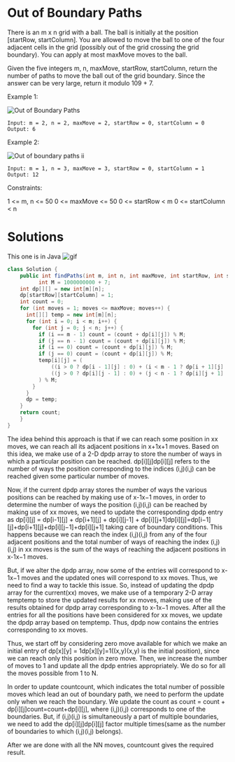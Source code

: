 # Out of Boundary Paths

There is an m x n grid with a ball. The ball is initially at the position [startRow, startColumn]. You are allowed to move the ball to one of the four adjacent cells in the grid (possibly out of the grid crossing the grid boundary). You can apply at most maxMove moves to the ball.

Given the five integers m, n, maxMove, startRow, startColumn, return the number of paths to move the ball out of the grid boundary. Since the answer can be very large, return it modulo 109 + 7.

 

Example 1:

![Out of Boundary Paths](https://assets.leetcode.com/uploads/2021/04/28/out_of_boundary_paths_1.png)

    Input: m = 2, n = 2, maxMove = 2, startRow = 0, startColumn = 0
    Output: 6

Example 2:

![Out of boundary paths ii](https://assets.leetcode.com/uploads/2021/04/28/out_of_boundary_paths_2.png)

    Input: m = 1, n = 3, maxMove = 3, startRow = 0, startColumn = 1
    Output: 12
 

Constraints:

1 <= m, n <= 50
0 <= maxMove <= 50
0 <= startRow < m
0 <= startColumn < n


# Solutions
This one is in Java
![gif](https://leetcode.com/6d11a8d8-525e-4862-bf45-4fec9267b29a)

```java
class Solution {
    public int findPaths(int m, int n, int maxMove, int startRow, int startColumn) {
          int M = 1000000000 + 7;
    int dp[][] = new int[m][n];
    dp[startRow][startColumn] = 1;
    int count = 0;
    for (int moves = 1; moves <= maxMove; moves++) {
      int[][] temp = new int[m][n];
      for (int i = 0; i < m; i++) {
        for (int j = 0; j < n; j++) {
          if (i == m - 1) count = (count + dp[i][j]) % M;
          if (j == n - 1) count = (count + dp[i][j]) % M;
          if (i == 0) count = (count + dp[i][j]) % M;
          if (j == 0) count = (count + dp[i][j]) % M;
          temp[i][j] = (
              ((i > 0 ? dp[i - 1][j] : 0) + (i < m - 1 ? dp[i + 1][j] : 0)) % M +
              ((j > 0 ? dp[i][j - 1] : 0) + (j < n - 1 ? dp[i][j + 1] : 0)) % M
          ) % M;
        }
      }
      dp = temp;
    }
    return count;
    }
}
```
The idea behind this approach is that if we can reach some position in xx moves, we can reach all its adjacent positions in x+1x+1 moves. Based on this idea, we make use of a 2-D dpdp array to store the number of ways in which a particular position can be reached. dp[i][j]dp[i][j] refers to the number of ways the position corresponding to the indices (i,j)(i,j) can be reached given some particular number of moves.

Now, if the current dpdp array stores the number of ways the various positions can be reached by making use of x-1x−1 moves, in order to determine the number of ways the position (i,j)(i,j) can be reached by making use of xx moves, we need to update the corresponding dpdp entry as dp[i][j] = dp[i-1][j] + dp[i+1][j] + dp[i][j-1] + dp[i][j+1]dp[i][j]=dp[i−1][j]+dp[i+1][j]+dp[i][j−1]+dp[i][j+1] taking care of boundary conditions. This happens because we can reach the index (i,j)(i,j) from any of the four adjacent positions and the total number of ways of reaching the index (i,j)(i,j) in xx moves is the sum of the ways of reaching the adjacent positions in x-1x−1 moves.

But, if we alter the dpdp array, now some of the entries will correspond to x-1x−1 moves and the updated ones will correspond to xx moves. Thus, we need to find a way to tackle this issue. So, instead of updating the dpdp array for the current(xx) moves, we make use of a temporary 2-D array temptemp to store the updated results for xx moves, making use of the results obtained for dpdp array corresponding to x-1x−1 moves. After all the entries for all the positions have been considered for xx moves, we update the dpdp array based on temptemp. Thus, dpdp now contains the entries corresponding to xx moves.

Thus, we start off by considering zero move available for which we make an initial entry of dp[x][y] = 1dp[x][y]=1((x,y)(x,y) is the initial position), since we can reach only this position in zero move. Then, we increase the number of moves to 1 and update all the dpdp entries appropriately. We do so for all the moves possible from 1 to N.

In order to update countcount, which indicates the total number of possible moves which lead an out of boundary path, we need to perform the update only when we reach the boundary. We update the count as count = count + dp[i][j]count=count+dp[i][j], where (i,j)(i,j) corresponds to one of the boundaries. But, if (i,j)(i,j) is simultaneously a part of multiple boundaries, we need to add the dp[i][j]dp[i][j] factor multiple times(same as the number of boundaries to which (i,j)(i,j) belongs).

After we are done with all the NN moves, countcount gives the required result.
